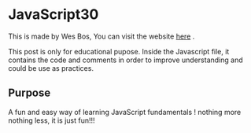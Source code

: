 <h1> JavaScript30 </h1>
This is made by Wes Bos, You can visit the website <a href="https://javascript30.com/">here</a> .

This post is only for educational pupose.
Inside the Javascript file, it contains the code and comments in order to improve understanding and could be use as practices.

<h2>Purpose</h2>
A fun and easy way of learning JavaScript fundamentals ! nothing more nothing less, it is just fun!!!
